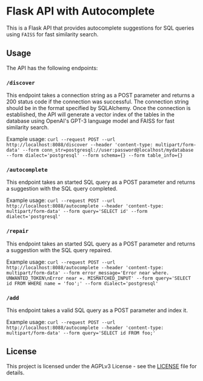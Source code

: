 # Flask API with Autocomplete

This is a Flask API that provides autocomplete suggestions for SQL queries using `FAISS` for fast similarity search.

## Usage

The API has the following endpoints:

### `/discover`

This endpoint takes a connection string as a POST parameter and returns a 200 status code if the connection was successful. The connection string should be in the format specified by SQLAlchemy. Once the connection is established, the API will generate a vector index of the tables in the database using OpenAI's GPT-3 language model and FAISS for fast similarity search.

Example usage: `curl --request POST --url http://localhost:8088/discover --header 'content-type: multipart/form-data' --form conn_str=postgresql://user:password@localhost/mydatabase --form dialect='postgresql' --form schema={} --form table_info={}`

### `/autocomplete`

This endpoint takes an started SQL query as a POST parameter and returns a suggestion with the SQL query completed.

Example usage: `curl --request POST --url http://localhost:8088/autocomplete --header 'content-type: multipart/form-data' --form query='SELECT id' --form dialect='postgresql'`

### `/repair`

This endpoint takes an started SQL query as a POST parameter and returns a suggestion with the SQL query repaired.

Example usage: `curl --request POST --url http://localhost:8088/autocomplete --header 'content-type: multipart/form-data' --form error_message='Error near where. UNWANTED_TOKEN\nError near =. MISMATCHED_INPUT' --form query='SELECT id FROM WHERE name = 'foo';' --form dialect='postgresql'`

### `/add`

This endpoint takes a valid SQL query as a POST parameter and index it.

Example usage: `curl --request POST --url http://localhost:8088/autocomplete --header 'content-type: multipart/form-data' --form query='SELECT id FROM foo;'`

## License

This project is licensed under the AGPLv3 License - see the [LICENSE](LICENSE) file for details.
